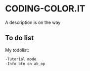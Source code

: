 # CODING-COLOR.IT

A description is on the way

## To do list

My todolist:

```bash
-Tutorial mode
-Info btn on ab_op
```